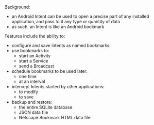 Background:

* an Android Intent can be used to open
  a precise part of any installed application,
  and pass to it any type or quantity of data
* as such, an Intent is like an Android bookmark

Features include the ability to:

* configure and save Intents as named bookmarks
* use bookmarks to:
  * start an Activity
  * start a Service
  * send a Broadcast
* schedule bookmarks to be used later:
  * one time
  * at an interval
* intercept Intents started by other applications:
  * to modify
  * to save
* backup and restore:
  * the entire SQLite database
  * JSON data file
  * Netscape Bookmark HTML data file

